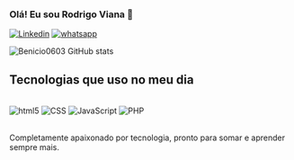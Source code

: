### Olá! Eu sou Rodrigo Viana 🤙

[![Linkedin](https://img.shields.io/badge/LinkedIn-0077B5?style=for-the-badge&logo=linkedin&logoColor=white)](www.linkedin.com/in/rodrigosouza33)
[![whatsapp](https://img.shields.io/badge/WhatsApp-25D366?style=for-the-badge&logo=whatsapp&logoColor=white)](https://wa.link/3lov4g)

![Benicio0603 GitHub stats](https://github-readme-stats.vercel.app/api?username=Benicio0603&show_icons=true&theme=dracula)

## Tecnologias que uso no meu dia

<div style="display: inline_block"></br>
<img olign="center" alt="html5" src="https://img.shields.io/badge/HTML5-E34F26?style=for-the-badge&logo=html5&logoColor=white"/>
<img olign="center" alt="CSS" src="https://img.shields.io/badge/CSS-239120?&style=for-the-badge&logo=css3&logoColor=white"/>
<img olign="center" alt="JavaScript" src="https://img.shields.io/badge/JavaScript-F7DF1E?style=for-the-badge&logo=javascript&logoColor=black"/>
<img olign="center" alt="PHP" src="https://img.shields.io/badge/PHP-777BB4?style=for-the-badge&logo=php&logoColor=white"/>
</div></br>

Completamente apaixonado por tecnologia, pronto para somar e aprender sempre mais.
